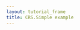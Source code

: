 ```yaml
---
layout: tutorial_frame
title: CRS.Simple example
---
```

<script type="module">
	import L, {Map, CRS, ImageOverlay, LatLng, Marker} from 'leaflet';

	const map = new Map('map', {
		crs: CRS.Simple,
		minZoom: -3
	});

	const bounds = [[-26.5, -25], [1021.5, 1023]];
	const image = new ImageOverlay('uqm_map_full.png', bounds).addTo(map);

	const sol = new LatLng([145, 175]);
	const marker = new Marker(sol).addTo(map);

	map.setView([70, 120], 1);

	window.L = L; // only for debugging in the developer console
	window.map = map; // only for debugging in the developer console
</script>
